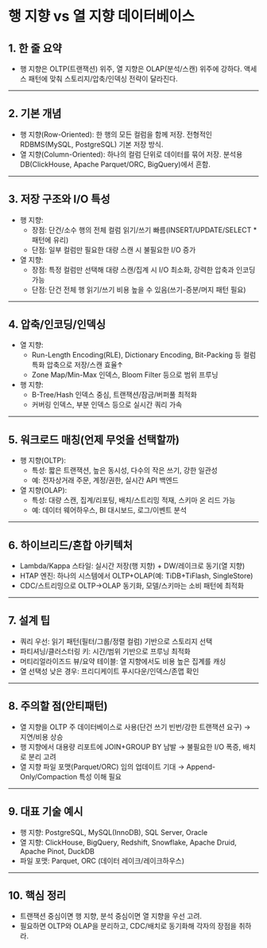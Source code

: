 # 행 지향 vs 열 지향 데이터베이스

## 1. 한 줄 요약
- 행 지향은 OLTP(트랜잭션) 위주, 열 지향은 OLAP(분석/스캔) 위주에 강하다. 액세스 패턴에 맞춰 스토리지/압축/인덱싱 전략이 달라진다.

---

## 2. 기본 개념
- 행 지향(Row-Oriented): 한 행의 모든 컬럼을 함께 저장. 전형적인 RDBMS(MySQL, PostgreSQL) 기본 저장 방식.
- 열 지향(Column-Oriented): 하나의 컬럼 단위로 데이터를 묶어 저장. 분석용 DB(ClickHouse, Apache Parquet/ORC, BigQuery)에서 흔함.

---

## 3. 저장 구조와 I/O 특성
- 행 지향:
  - 장점: 단건/소수 행의 전체 컬럼 읽기/쓰기 빠름(INSERT/UPDATE/SELECT * 패턴에 유리)
  - 단점: 일부 컬럼만 필요한 대량 스캔 시 불필요한 I/O 증가
- 열 지향:
  - 장점: 특정 컬럼만 선택해 대량 스캔/집계 시 I/O 최소화, 강력한 압축과 인코딩 가능
  - 단점: 단건 전체 행 읽기/쓰기 비용 높을 수 있음(쓰기-증분/머지 패턴 필요)

---

## 4. 압축/인코딩/인덱싱
- 열 지향:
  - Run-Length Encoding(RLE), Dictionary Encoding, Bit-Packing 등 컬럼 특화 압축으로 저장/스캔 효율↑
  - Zone Map/Min-Max 인덱스, Bloom Filter 등으로 범위 프루닝
- 행 지향:
  - B-Tree/Hash 인덱스 중심, 트랜잭션/잠금/버퍼풀 최적화
  - 커버링 인덱스, 부분 인덱스 등으로 실시간 쿼리 가속

---

## 5. 워크로드 매칭(언제 무엇을 선택할까)
- 행 지향(OLTP):
  - 특성: 짧은 트랜잭션, 높은 동시성, 다수의 작은 쓰기, 강한 일관성
  - 예: 전자상거래 주문, 계정/권한, 실시간 API 백엔드
- 열 지향(OLAP):
  - 특성: 대량 스캔, 집계/리포팅, 배치/스트리밍 적재, 스키마 온 리드 가능
  - 예: 데이터 웨어하우스, BI 대시보드, 로그/이벤트 분석

---

## 6. 하이브리드/혼합 아키텍처
- Lambda/Kappa 스타일: 실시간 저장(행 지향) + DW/레이크로 동기(열 지향)
- HTAP 엔진: 하나의 시스템에서 OLTP+OLAP(예: TiDB+TiFlash, SingleStore)
- CDC/스트리밍으로 OLTP→OLAP 동기화, 모델/스키마는 소비 패턴에 최적화

---

## 7. 설계 팁
- 쿼리 우선: 읽기 패턴(필터/그룹/정렬 컬럼) 기반으로 스토리지 선택
- 파티셔닝/클러스터링 키: 시간/범위 기반으로 프루닝 최적화
- 머티리얼라이즈드 뷰/요약 테이블: 열 지향에서도 비용 높은 집계를 캐싱
- 열 선택성 낮은 경우: 프리디케이트 푸시다운/인덱스/존맵 확인

---

## 8. 주의할 점(안티패턴)
- 열 지향을 OLTP 주 데이터베이스로 사용(단건 쓰기 빈번/강한 트랜잭션 요구) → 지연/비용 상승
- 행 지향에서 대용량 리포트에 JOIN+GROUP BY 남발 → 불필요한 I/O 폭증, 배치로 분리 고려
- 열 지향 파일 포맷(Parquet/ORC) 임의 업데이트 기대 → Append-Only/Compaction 특성 이해 필요

---

## 9. 대표 기술 예시
- 행 지향: PostgreSQL, MySQL(InnoDB), SQL Server, Oracle
- 열 지향: ClickHouse, BigQuery, Redshift, Snowflake, Apache Druid, Apache Pinot, DuckDB
- 파일 포맷: Parquet, ORC (데이터 레이크/레이크하우스)

---

## 10. 핵심 정리
- 트랜잭션 중심이면 행 지향, 분석 중심이면 열 지향을 우선 고려.
- 필요하면 OLTP와 OLAP을 분리하고, CDC/배치로 동기화해 각자의 장점을 취하라.
